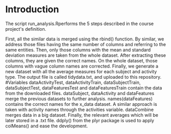 # Introduction
The script run_analysis.Rperforms the 5 steps described in the course project's definition.

First, all the similar data is merged using the rbind() function. By similar, we address those files having the same number of columns and referring to the same entities.
Then, only those columns with the mean and standard deviation measures are taken from the whole dataset. After extracting these columns, they are given the correct names.
On the whole dataset, those columns with vague column names are corrected.
Finally, we generate a new dataset with all the average measures for each subject and activity type. The output file is called tidydata.txt, and uploaded to this repository.
#Variables
dataActivityTest, dataActivityTrain, dataSubjectTrain, dataSubjectTest, dataFeaturesTest and dataFeaturesTrain contain the data from the downloaded files.
dataSubject, dataActivity and dataFeatures merge the previous datasets to further analysis.
names(dataFeatures) contains the correct names for the x_data dataset.
A similar approach is taken with activity names through the activities variable.
dataCombine merges data in a big dataset.
Finally, the relevant averages which will be later stored in a .txt file. ddply() from the plyr package is used to apply colMeans() and ease the development.
